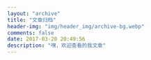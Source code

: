 ```yaml
---
layout: "archive"
title: "文章归档"
header-img: "img/header_img/archive-bg.webp"
comments: false
date: 2017-03-20 20:49:56
description: "嘿，欢迎查看的我文章"
---
```

